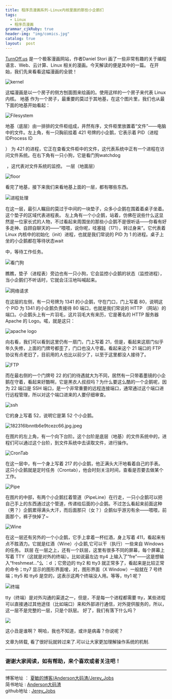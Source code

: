 ```yaml
---
title: 程序员漫画系列-Linux内核里面的那些小企鹅们
tags:
  - Linux
  - 程序员漫画
grammar_cjkRuby: true
header-img: "img/comics.jpg"
catalog: true
layout:  post
---
```


[TurnOff.us](http://turnoff.us/) 是一个极客漫画网站，作者Daniel Stori 画了一些非常有趣的关于编程语言、Web、云计算、Linux 相关的漫画。今天解读的便是其中的一篇。
在开始，我们先来看看这幅漫画的全貌！

![kernel](http://upload-images.jianshu.io/upload_images/2305881-9978f01dd51d6856.gif?imageMogr2/auto-orient/strip)

这幅漫画是以一个房子的侧方刨面图来绘画的。使用这样的一个房子来代表 Linux 内核。
地基
作为一个房子，最重要的莫过于其地基，在这个图片里，我们也从最下面的地基开始看起：

![Filesystem](http://upload-images.jianshu.io/upload_images/2305881-8c9f9f8524ce9845.png?imageMogr2/auto-orient/strip%7CimageView2/2/w/1240)

地基（底层）由一排排的文件柜组成，井然有序，文件柜里放置着“文件”——电脑中的文件。左上角，有一只胸前挂着 421 号牌的小企鹅，它表示着 PID（进程 IDProcess ID

） 为 421 的进程，它正在查看文件柜中的文件，这代表系统中正有一个进程在访问文件系统。在右下角有一只小狗，它是看门狗watchdog

 ，这代表对文件系统的监控。
一层（地面层）

![floor](http://upload-images.jianshu.io/upload_images/2305881-59ea7b3d1fb3e43d.png?imageMogr2/auto-orient/strip%7CimageView2/2/w/1240)

看完了地基，接下来我们来看地基上面的一层，都有哪些东西。

![进程处理](http://upload-images.jianshu.io/upload_images/2305881-75e661110dfa6591.png?imageMogr2/auto-orient/strip%7CimageView2/2/w/1240)

在这一层，最引人瞩目的莫过于中间的一块垫子，众多小企鹅在围着着桌子坐着。这个垫子的区域代表进程表。
左上角有一个小企鹅，站着，仿佛在说些什么这显然是一位家长式的人物，不过看起来周围坐的那些小企鹅不是很听话——你看有好多走神、自顾自聊天的——“喂喂，说你呢，哇塞娃（171），转过身来”。它代表着 Linux 内核中的初始化（init）进程，也就是我们常说的 PID 为 1 的进程。桌子上坐的小企鹅都在等待状态wait

中，等待工作任务。

![看门狗](http://upload-images.jianshu.io/upload_images/2305881-527c6308ef55247b.jpeg?imageMogr2/auto-orient/strip%7CimageView2/2/w/1240)

瞧瞧，垫子（进程表）旁边也有一只小狗，它会监控小企鹅的状态（监控进程），当小企鹅们不听话时，它就会汪汪地叫喊起来。

![网络请求](http://upload-images.jianshu.io/upload_images/2305881-39e4a1aadd9dc9b2.png?imageMogr2/auto-orient/strip%7CimageView2/2/w/1240)

在这层的左侧，有一只号牌为 1341 的小企鹅，守在门口，门上写着 80，说明这个 PID 为 1341 的小企鹅负责接待 80 端口，也就是我们常说的 HTTP （网站）的端口。小企鹅头上有一片羽毛，这片羽毛大有来历，它是著名的 HTTP 服务器 Apache 的 Logo。喏，就是这只：

![apache logo](http://upload-images.jianshu.io/upload_images/2305881-aafaf9509ea7ccf2.jpeg?imageMogr2/auto-orient/strip%7CimageView2/2/w/1240)

向右看，我们可以看到这里仍有一扇门，门上写着 21，但是，看起来这扇门似乎年久失修，上面的门牌号都歪了，门口也没人守着。看起来这个 21 端口的 FTP 协议有点老旧了，目前用的人也比以前少了，以至于这里都没人接待了。

![FTP](http://upload-images.jianshu.io/upload_images/2305881-810389697cb85627.png?imageMogr2/auto-orient/strip%7CimageView2/2/w/1240)

而在最右侧的一个门牌号 22 的们的待遇就大为不同，居然有一只带着墨镜的小企鹅在守着，看起来好酷啊，它是黑衣人叔叔吗？为什么要这么酷的一个企鹅呢，因为 22 端口是 SSH 端口，是一个非常重要的远程连接端口，通常通过这个端口进行远程管理，所以对这个端口进来的人要仔细审查。

![ssh](http://upload-images.jianshu.io/upload_images/2305881-05b8cec52a897d0b.png?imageMogr2/auto-orient/strip%7CimageView2/2/w/1240)

它的身上写着 52，说明它是第 52 个小企鹅。

![182316lbnntb6e9tcezc66.jpg.jpeg](http://upload-images.jianshu.io/upload_images/2305881-4aa5c87284033380.jpeg?imageMogr2/auto-orient/strip%7CimageView2/2/w/1240)

在图片的左上角，有一个向下台阶。这个台阶是底层（地基）的文件系统中的，进程们可以通过这个台阶，到文件系统中去读取文件，进行操作。

![CronTab](http://upload-images.jianshu.io/upload_images/2305881-1229cbc0f1b89634.png?imageMogr2/auto-orient/strip%7CimageView2/2/w/1240)

在这一层中，有一个身上写着 217 的小企鹅，他正满头大汗地看着自己的手表。这只小企鹅就是定时任务（Crontab），他会时刻关注时间，查看是否要去做某个工作。

![Pipe](http://upload-images.jianshu.io/upload_images/2305881-582670693002d514.jpeg?imageMogr2/auto-orient/strip%7CimageView2/2/w/1240)

在图片的中部，有两个小企鹅扛着管道（PipeLine）在行走，一只小企鹅可以把自己手上的东西通过这个管道，传递给后面的小企鹅。不过怎么看起来前面这种（男？）企鹅累得满头大汗，而后面那只（女？）企鹅似乎游刃有余——喂喂，前面那个，裤子快掉了~

![Wine](http://upload-images.jianshu.io/upload_images/2305881-841e01357add9d2c.jpeg?imageMogr2/auto-orient/strip%7CimageView2/2/w/1240)


在这一层还有另外的一个小企鹅，它手上拿着一杯红酒，身上写着 411，看起来有点不胜酒力。它就是红酒（Wine）小企鹅,它可以干（执行）一些来自 Windows 的任务。
跃层
在一层之上，还有一个跃层，这里有很多不同的屏幕，每个屏幕上写着 TTY（这就是对外的终端）。比如说最左边 tty4 上输入了“fre”——这是想输入“freshmeat...”么 ：d ；它旁边的 tty2 和 tty3 就正常多了，看起来是比较正常的命令；tty7 显示的图形界面嗳，对，图形界面（X Window）一般就在 7 号终端；tty5 和 tty6 是空的，这表示这两个终端没人用。等等，tty1 呢？

![终端](http://upload-images.jianshu.io/upload_images/2305881-17bdef79fd289813.png?imageMogr2/auto-orient/strip%7CimageView2/2/w/1240)

tty（终端）是对外沟通的渠道之一，但是，不是每一个进程都需要 tty，某些进程可以直接通过其他途径（比如端口）来和外部进行通信，对外提供服务的，所以，这一层不是完整的一层，只是个跃层。
好了，我们有落下什么吗？

![](http://upload-images.jianshu.io/upload_images/2305881-6299762060763ba7.jpeg?imageMogr2/auto-orient/strip%7CimageView2/2/w/1240)

这小丑是谁啊？
啊哈，我也不知道，或许是病毒？你说呢？

文章为转载, 看了很好玩就转过来了.可以让大家更加理解操作系统的机制.


 ----------

### 谢谢大家阅读，如有帮助，来个喜欢或者关注吧！

 ----------

 博客地址   ： [夏敏的博客/Anderson大码渣/Jerey_Jobs][1] <br>
 简书地址   :  [Anderson大码渣][2] <br>
 github地址 :  [Jerey_Jobs][4]


  [1]: http://jerey.cn/
  [2]: http://www.jianshu.com/users/016a5ba708a0/latest_articles
  [3]: http://blog.csdn.net/jerey_jobs
  [4]: https://github.com/Jerey-Jobs
